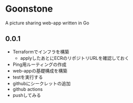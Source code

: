 # Goonstone
A picture sharing web-app written in Go

## 0.0.1

- Terraformでインフラを構築
    - applyしたあとにECRのリポジトリURLを確認しておく
- Ping用ルーティングの作成
- web-appの基礎構成を構築
- testを実行する
- githubにシークレットの追加
- github actions
- pushしてみる
